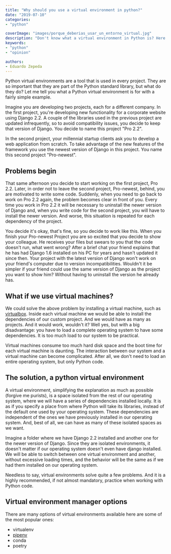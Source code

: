```yaml
---
title: "Why should you use a virtual environment in python?"
date: "2019-07-10"
categories:
- "python"

coverImage: "images/porque_deberias_usar_un_entorno_virtual.jpg"
description: "Don't know what a virtual environment in Python is? Here I explain what it is, what it's for and its differences with virtual machines."
keywords:
- "python"
- "opinion"

authors:
- Eduardo Zepeda
---
```


Python virtual environments are a tool that is used in every project. They are so important that they are part of the Python standard library, but what do they do? Let me tell you what a Python virtual environment is for with a fairly simple example.

Imagine you are developing two projects, each for a different company. In the first project, you're developing new functionality for a corporate website using Django 2.2. A couple of the libraries used in the previous project are updated infrequently, so to avoid compatibility issues, you decide to keep that version of Django. You decide to name this project "Pro 2.2".

In the second project, your millennial startup clients ask you to develop a web application from scratch. To take advantage of the new features of the framework you use the newest version of Django in this project. You name this second project "Pro-newest".

## Problems begin

That same afternoon you decide to start working on the first project, Pro 2.2. Later, in order not to leave the second project, Pro-newest, behind, you are motivated to write some code. Suddenly, when you need to go back to work on Pro 2.2 again, the problem becomes clear in front of you. Every time you work in Pro 2.2 it will be necessary to uninstall the newer version of Django and, when you write code for the second project, you will have to install the newer version. And worse, this situation is repeated for each dependency of the project.

You decide it's okay, that's fine, so you decide to work like this. When you finish your Pro-newest Project you are so excited that you decide to show your colleague. He receives your files but swears to you that the code doesn't run, what went wrong? After a brief chat your friend explains that he has had Django 1.6 installed on his PC for years and hasn't updated it since then. Your project with the latest version of Django won't work on your friend's computer due to version incompatibilities. Wouldn't it be simpler if your friend could use the same version of Django as the project you want to show him? Without having to uninstall the version he already has.

## What if we use virtual machines?

We could solve the above problem by installing a virtual machine, such as [virtualbox](https://www.virtualbox.org/). Inside each virtual machine we would be able to install the dependencies of our custom project. And we would have as many as projects. And it would work, wouldn't it? Well yes, but with a big disadvantage: you have to load a complete operating system to have some dependencies. It is too much load to our system to be practical.

Virtual machines consume too much hard disk space and the boot time for each virtual machine is daunting. The interaction between our system and a virtual machine can become complicated. After all, we don't need to load an entire operating system, but only Python code.

## The solution, a python virtual environment

A virtual environment, simplifying the explanation as much as possible (forgive me purists), is a space isolated from the rest of our operating system, where we will have a series of dependencies installed locally. It is as if you specify a place from where Python will take its libraries, instead of the default one used by your operating system. These dependencies are independent of the ones we have previously installed in our operating system. And, best of all, we can have as many of these isolated spaces as we want.

Imagine a folder where we have Django 2.2 installed and another one for the newer version of Django. Since they are isolated environments, it doesn't matter if our operating system doesn't even have django installed. We will be able to switch between one virtual environment and another, without excessive loading times, and the behavior will be the same as if we had them installed on our operating system.

Needless to say, virtual environments solve quite a few problems. And it is a highly recommended, if not almost mandatory, practice when working with Python code.

## Virtual environment manager options

There are many options of virtual environments available here are some of the most popular ones:

* virtualenv
* [pipenv](/blog/pipenv-the-virtual-environment-manager-you-don-t-know/)
* conda
* poetry
